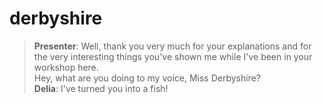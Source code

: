 # derbyshire

> **Presenter**: Well, thank you very much for your explanations and for the very interesting things you've shown me while I've been in your workshop here. 
> <br /> Hey, what are you doing to my voice, Miss Derbyshire?
> <br />**Delia**: I've turned you into a fish!